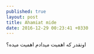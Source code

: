 ```yaml
---
published: true
layout: post
title: Ahamiat mide
date: 2016-12-29 00:23:41 +0330
---
```

اونقدر که اهمیت میدادم اهمیت میده؟